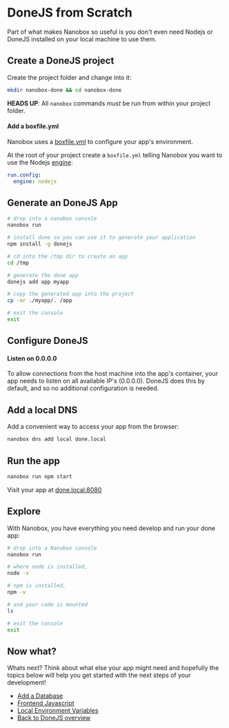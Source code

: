 # DoneJS from Scratch
Part of what makes Nanobox so useful is you don't even need Nodejs or DoneJS installed on your local machine to use them.

## Create a DoneJS project
Create the project folder and change into it:

```bash
mkdir nanobox-done && cd nanobox-done
```

**HEADS UP**: All `nanobox` commands *must* be run from within your project folder.

#### Add a boxfile.yml
Nanobox uses a <a href="https://docs.nanobox.io/boxfile/" target="\_blank">boxfile.yml</a> to configure your app's environment.

At the root of your project create a `boxfile.yml` telling Nanobox you want to use the Nodejs <a href="https://docs.nanobox.io/engines/" target="\_blank">engine</a>:

```yaml
run.config:
  engine: nodejs
```

## Generate an DoneJS App

```bash
# drop into a nanobox console
nanobox run

# install done so you can use it to generate your application
npm install -g donejs

# cd into the /tmp dir to create an app
cd /tmp

# generate the done app
donejs add app myapp

# copy the generated app into the project
cp -ar ./myapp/. /app

# exit the console
exit
```

## Configure DoneJS

#### Listen on 0.0.0.0
To allow connections from the host machine into the app's container, your app needs to listen on all available IP's (0.0.0.0). DoneJS does this by default, and so no additional configuration is needed.

## Add a local DNS
Add a convenient way to access your app from the browser:

```bash
nanobox dns add local done.local
```

## Run the app

```bash
nanobox run npm start
```

Visit your app at <a href="http://done.local:8080" target="\_blank">done.local:8080</a>

## Explore
With Nanobox, you have everything you need develop and run your done app:

```bash
# drop into a Nanobox console
nanobox run

# where node is installed,
node -v

# npm is installed,
npm -v

# and your code is mounted
ls

# exit the console
exit
```

## Now what?
Whats next? Think about what else your app might need and hopefully the topics below will help you get started with the next steps of your development!

* [Add a Database](/nodejs/done/add-a-database)
* [Frontend Javascript](/nodejs/done/frontend-javascript)
* [Local Environment Variables](/nodejs/done/local-evars)
* [Back to DoneJS overview](/nodejs/done)
